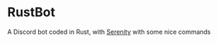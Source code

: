 # RustBot
A Discord bot coded in Rust, with [Serenity](https://github.com/serenity-rs/serenity) with some nice commands